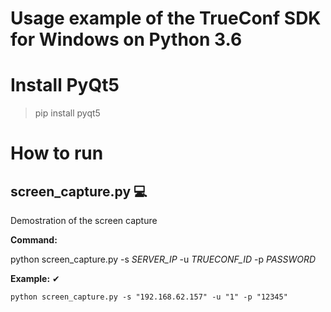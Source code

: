 # Usage example of the TrueConf SDK for Windows on Python 3.6

# Install PyQt5
> pip install pyqt5

# How to run

## screen_capture.py 💻
Demostration of the screen capture

**Command:**

python screen_capture.py -s *SERVER_IP* -u *TRUECONF_ID* -p *PASSWORD*

**Example:** ✔
```
python screen_capture.py -s "192.168.62.157" -u "1" -p "12345"
```

